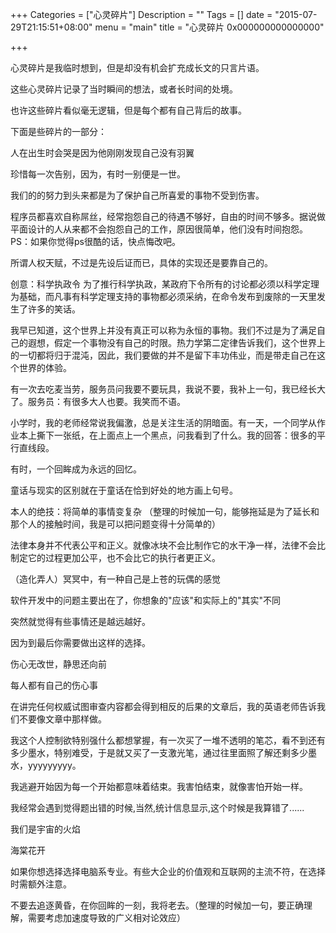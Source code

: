 +++
Categories = ["心灵碎片"]
Description = ""
Tags = []
date = "2015-07-29T21:15:51+08:00"
menu = "main"
title = "心灵碎片 0x000000000000000"

+++

心灵碎片是我临时想到，但是却没有机会扩充成长文的只言片语。

这些心灵碎片记录了当时瞬间的想法，或者长时间的处境。

也许这些碎片看似毫无逻辑，但是每个都有自己背后的故事。

下面是些碎片的一部分：

人在出生时会哭是因为他刚刚发现自己没有羽翼

珍惜每一次告别，因为，有时一别便是一世。

我们的的努力到头来都是为了保护自己所喜爱的事物不受到伤害。

程序员都喜欢自称屌丝，经常抱怨自己的待遇不够好，自由的时间不够多。据说做平面设计的人从来都不会抱怨自己的工作，原因很简单，他们没有时间抱怨。PS：如果你觉得ps很酷的话，快点悔改吧。

所谓人权天赋，不过是先设后证而已，具体的实现还是要靠自己的。

创意：科学执政令 为了推行科学执政，某政府下令所有的讨论都必须以科学定理为基础，而凡事有科学定理支持的事物都必须采纳，在命令发布到废除的一天里发生了许多的笑话。

我早已知道，这个世界上并没有真正可以称为永恒的事物。我们不过是为了满足自己的遐想，假定一个事物没有自己的时限。热力学第二定律告诉我们，这个世界上的一切都将归于混沌，因此，我们要做的并不是留下丰功伟业，而是带走自己在这个世界的体验。

有一次去吃麦当劳，服务员问我要不要玩具，我说不要，我补上一句，我已经长大了。服务员：有很多大人也要。我笑而不语。

小学时，我的老师经常说我偏激，总是关注生活的阴暗面。有一天，一个同学从作业本上撕下一张纸，在上面点上一个黑点，问我看到了什么。我的回答：很多的平行直线段。

有时，一个回眸成为永远的回忆。

童话与现实的区别就在于童话在恰到好处的地方画上句号。

本人的绝技：将简单的事情变复杂 （整理的时候加一句，能够拖延是为了延长和那个人的接触时间，我是可以把问题变得十分简单的）

法律本身并不代表公平和正义。就像冰块不会比制作它的水干净一样，法律不会比制定它的过程更加公平，也不会比它的执行者更正义。

（造化弄人）冥冥中，有一种自己是上苍的玩偶的感觉

软件开发中的问题主要出在了，你想象的"应该"和实际上的"其实"不同

突然就觉得有些事情还是越远越好。

因为到最后你需要做出这样的选择。

伤心无改世，静思还向前

每人都有自己的伤心事

在讲完任何权威试图审查内容都会得到相反的后果的文章后，我的英语老师告诉我们不要像文章中那样做。

我这个人控制欲特别强什么都想掌握，有一次买了一堆不透明的笔芯，看不到还有多少墨水，特别难受，于是就又买了一支激光笔，通过往里面照了解还剩多少墨水，yyyyyyyyy。

我逃避开始因为每一个开始都意味着结束。我害怕结束，就像害怕开始一样。

我经常会遇到觉得题出错的时候,当然,统计信息显示,这个时候是我算错了......

我们是宇宙的火焰

海棠花开

如果你想选择选择电脑系专业。有些大企业的价值观和互联网的主流不符，在选择时需额外注意。

不要去追逐黄昏，在你回眸的一刻，我将老去。（整理的时候加一句，要正确理解，需要考虑加速度导致的广义相对论效应）


